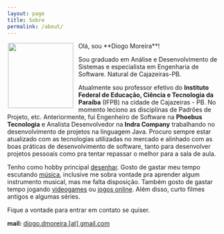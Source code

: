 ```yaml
---
layout: page
title: Sobre
permalink: /about/
---
```

<img src="https://avatars0.githubusercontent.com/u/808759?v=2&s=460" style="float:left; width: 150px; margin: 0px 10px 10px 0px; border: 2px solid #f5f5f5"/>
Olá, sou **Diogo Moreira**!

Sou graduado em Análise e Desenvolvimento de Sistemas e especialista em Engenharia de Software. Natural de Cajazeiras-PB.

Atualmente sou professor efetivo do **Instituto Federal de Educação, Ciência e Tecnologia da Paraíba** (IFPB) na cidade de Cajazeiras - PB. No momento leciono as disciplinas de Padrões de Projeto, etc. Anteriormente, fui Engenheiro de Software na **Phoebus Tecnologia** e Analista Desenvolvedor na **Indra Company** trabalhando no desenvolvimento de projetos na linguagem Java. Procuro sempre estar atualizado com as tecnologias utilizadas no mercado e alinhado com as boas práticas de desenvolvimento de software, tanto para desenvolver projetos pessoais como pra tentar repassar o melhor para a sala de aula.

Tenho como hobby principal [desenhar](http://diogodmoreira.deviantart.com). Gosto de gastar meu tempo escutando [música](http://www.lastfm.com.br/user/moreiradiogo), inclusive me sobra vontade pra aprender algum instrumento musical, mas me falta disposição. Também gosto de gastar tempo jogando [videogames](http://alvanista.com/diogodmoreira) ou [jogos online](http://steamcommunity.com/id/diogodmoreira/). Além disso, curto filmes antigos e algumas séries.

Fique a vontade para entrar em contato se quiser.

**mail:** [diogo.dmoreira [at] gmail.com](mailto:diogo.dmoreira@gmail.com)